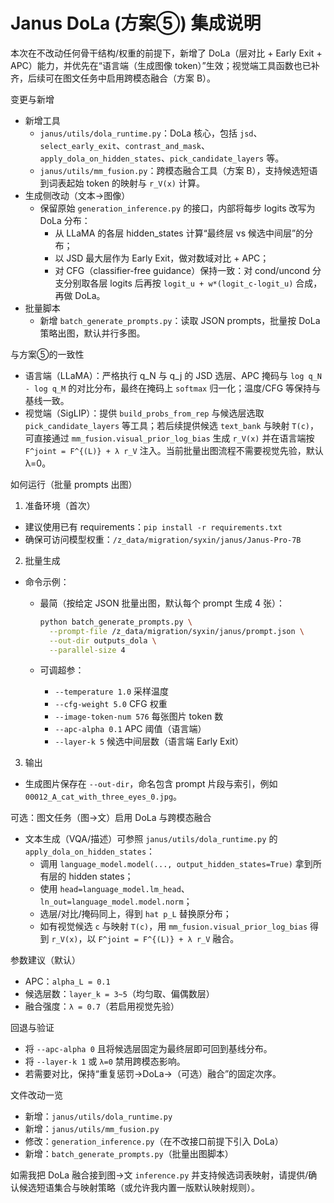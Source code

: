 # Janus DoLa (方案⑤) 集成说明

本次在不改动任何骨干结构/权重的前提下，新增了 DoLa（层对比 + Early Exit + APC）能力，并优先在“语言端（生成图像 token）”生效；视觉端工具函数也已补齐，后续可在图文任务中启用跨模态融合（方案 B）。

变更与新增
- 新增工具
  - `janus/utils/dola_runtime.py`：DoLa 核心，包括 `jsd`、`select_early_exit`、`contrast_and_mask`、`apply_dola_on_hidden_states`、`pick_candidate_layers` 等。
  - `janus/utils/mm_fusion.py`：跨模态融合工具（方案 B），支持候选短语到词表起始 token 的映射与 `r_V(x)` 计算。
- 生成侧改动（文本→图像）
  - 保留原始 `generation_inference.py` 的接口，内部将每步 logits 改写为 DoLa 分布：
    - 从 LLaMA 的各层 hidden_states 计算“最终层 vs 候选中间层”的分布；
    - 以 JSD 最大层作为 Early Exit，做对数域对比 + APC；
    - 对 CFG（classifier-free guidance）保持一致：对 cond/uncond 分支分别取各层 logits 后再按 `logit_u + w*(logit_c-logit_u)` 合成，再做 DoLa。
- 批量脚本
  - 新增 `batch_generate_prompts.py`：读取 JSON prompts，批量按 DoLa 策略出图，默认并行多图。

与方案⑤的一致性
- 语言端（LLaMA）：严格执行 q_N 与 q_j 的 JSD 选层、APC 掩码与 `log q_N - log q_M` 的对比分布，最终在掩码上 `softmax` 归一化；温度/CFG 等保持与基线一致。
- 视觉端（SigLIP）：提供 `build_probs_from_rep` 与候选层选取 `pick_candidate_layers` 等工具；若后续提供候选 `text_bank` 与映射 `T(c)`，可直接通过 `mm_fusion.visual_prior_log_bias` 生成 `r_V(x)` 并在语言端按 `F^joint = F^{(L)} + λ r_V` 注入。当前批量出图流程不需要视觉先验，默认 λ=0。

如何运行（批量 prompts 出图）
1) 准备环境（首次）
- 建议使用已有 requirements：`pip install -r requirements.txt`
- 确保可访问模型权重：`/z_data/migration/syxin/janus/Janus-Pro-7B`

2) 批量生成
- 命令示例：
  - 最简（按给定 JSON 批量出图，默认每个 prompt 生成 4 张）：
    ```bash
    python batch_generate_prompts.py \
      --prompt-file /z_data/migration/syxin/janus/prompt.json \
      --out-dir outputs_dola \
      --parallel-size 4
    ```

  - 可调超参：
    - `--temperature 1.0` 采样温度
    - `--cfg-weight 5.0` CFG 权重
    - `--image-token-num 576` 每张图片 token 数
    - `--apc-alpha 0.1` APC 阈值（语言端）
    - `--layer-k 5` 候选中间层数（语言端 Early Exit）

3) 输出
- 生成图片保存在 `--out-dir`，命名包含 prompt 片段与索引，例如 `00012_A_cat_with_three_eyes_0.jpg`。

可选：图文任务（图→文）启用 DoLa 与跨模态融合
- 文本生成（VQA/描述）可参照 `janus/utils/dola_runtime.py` 的 `apply_dola_on_hidden_states`：
  - 调用 `language_model.model(..., output_hidden_states=True)` 拿到所有层的 hidden states；
  - 使用 `head=language_model.lm_head`、`ln_out=language_model.model.norm`；
  - 选层/对比/掩码同上，得到 `hat p_L` 替换原分布；
  - 如有视觉候选 `c` 与映射 `T(c)`，用 `mm_fusion.visual_prior_log_bias` 得到 `r_V(x)`，以 `F^joint = F^{(L)} + λ r_V` 融合。

参数建议（默认）
- APC：`alpha_L = 0.1`
- 候选层数：`layer_k = 3~5`（均匀取、偏偶数层）
- 融合强度：`λ = 0.7`（若启用视觉先验）

回退与验证
- 将 `--apc-alpha 0` 且将候选层固定为最终层即可回到基线分布。
- 将 `--layer-k 1` 或 `λ=0` 禁用跨模态影响。
- 若需要对比，保持“重复惩罚→DoLa→（可选）融合”的固定次序。

文件改动一览
- 新增：`janus/utils/dola_runtime.py`
- 新增：`janus/utils/mm_fusion.py`
- 修改：`generation_inference.py`（在不改接口前提下引入 DoLa）
- 新增：`batch_generate_prompts.py`（批量出图脚本）

如需我把 DoLa 融合接到图→文 `inference.py` 并支持候选词表映射，请提供/确认候选短语集合与映射策略（或允许我内置一版默认映射规则）。
